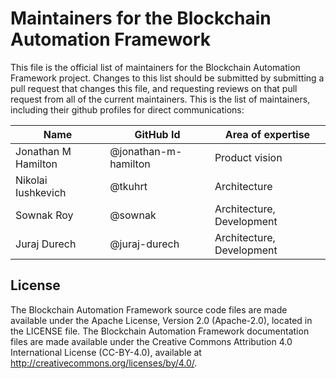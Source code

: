 # Maintainers for the Blockchain Automation Framework

This file is the official list of maintainers for the Blockchain Automation Framework project.
Changes to this list should be submitted by submitting a pull request that changes this file, and requesting reviews on that pull request from all of the current maintainers.
This is the list of maintainers, including their github profiles for direct communications:

|          Name          |     GitHub Id            |       Area of expertise       |
|------------------------|--------------------------|-------------------------------|
| Jonathan M Hamilton    | @jonathan-m-hamilton     | Product vision                |
| Nikolai Iushkevich     | @tkuhrt                  | Architecture                  |
| Sownak Roy             | @sownak                  | Architecture, Development     |
| Juraj Durech           | @juraj-durech            | Architecture, Development     |


## License <a name="license"></a>
The Blockchain Automation Framework source code files are made available under the Apache License, Version 2.0 (Apache-2.0), located in the LICENSE file. The Blockchain Automation Framework documentation files are made available under the Creative Commons Attribution 4.0 International License (CC-BY-4.0), available at http://creativecommons.org/licenses/by/4.0/.